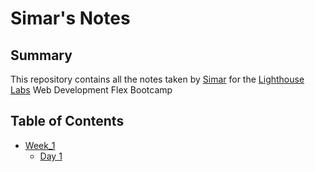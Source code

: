 # Simar's Notes

## Summary
This repository contains all the notes taken by [Simar](https://github.com/SimarpreetSidhu/lighthouse-web-notes) for the [Lighthouse Labs](https://www.lighthouselabs.ca/) Web Development Flex Bootcamp

## Table of Contents
- [Week_1](/Week_1/)
  - [Day 1](/Week_1/Day_1/)



